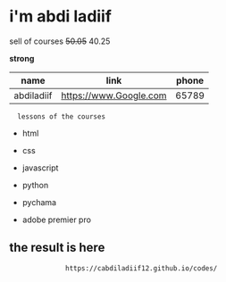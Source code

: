 # i'm abdi ladiif

sell of courses ~~50.05~~ 40.25

**strong**

|name|link|phone|
|----|----|-----|
|abdiladiif|https://www.Google.com |65789|

      lessons of the courses

* html

* css

* javascript

* python

* pychama

* adobe premier pro

## the result is here

                  https://cabdiladiif12.github.io/codes/
